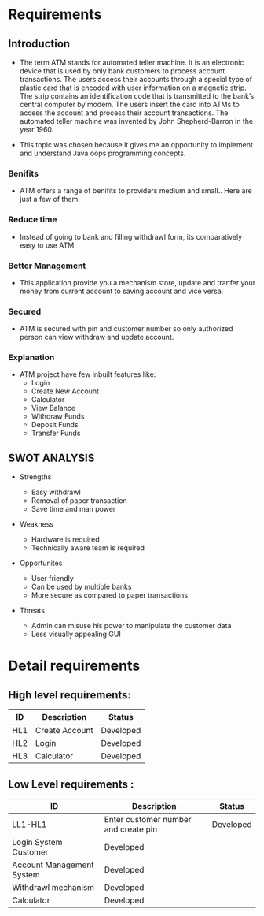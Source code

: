 # Requirements
## Introduction
* The term ATM stands for automated teller machine. It is an electronic device that is used by only bank customers to process account transactions. The users access their accounts through a special type of plastic card that is encoded with user information on a magnetic strip. The strip contains an identification code that is transmitted to the bank’s central computer by modem. The users insert the card into ATMs to access the account and process their account transactions. The automated teller machine was invented by John Shepherd-Barron in the year 1960.

* This topic was chosen because it gives me an opportunity to implement and understand Java oops programming concepts.

### Benifits
* ATM offers a range of benifits to providers medium and small..
Here are just a few of them:

### Reduce time
* Instead of going to bank and filling withdrawl form, its comparatively easy to use ATM.

### Better Management
* This application provide you a mechanism store, update and tranfer your money from current account to saving account and vice versa.

### Secured
* ATM is secured with pin and customer number so only authorized person can view withdraw and update account.

### Explanation
* ATM project have few inbuilt features like:
     * Login
     * Create New Account
     * Calculator
     * View Balance
     * Withdraw Funds
     * Deposit Funds
     * Transfer Funds

## SWOT ANALYSIS
* Strengths
     * Easy withdrawl
     * Removal of paper transaction
     * Save time and man power

* Weakness
     * Hardware is required
     * Technically aware team is required

* Opportunites
     * User friendly
     * Can be used by multiple banks
     * More secure as compared to paper transactions

* Threats
     * Admin can misuse his power to manipulate the customer data
     * Less visually appealing GUI


# Detail requirements
## High level requirements:
ID | Description | Status |
---|----------- | ---------|
HL1 |Create Account | Developed  |
HL2| Login | Developed |
HL3| Calculator | Developed |

## Low Level requirements :
ID| Description | Status |
-----|--------- |----- |
LL1-HL1| Enter customer number and create pin| Developed  |
Login System Customer|Developed  |
Account Management System |Developed |
Withdrawl mechanism |Developed  |
 Calculator |Developed  |